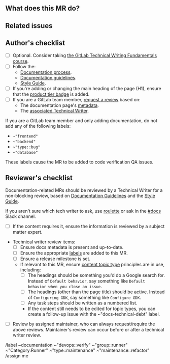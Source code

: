 ## What does this MR do?

<!-- Briefly describe what this MR is about. -->

## Related issues

<!-- Link related issues below. -->

## Author's checklist

- [ ] Optional. Consider taking [the GitLab Technical Writing Fundamentals course](https://university.gitlab.com/courses/gitlab-technical-writing-fundamentals).
- [ ] Follow the:
  - [Documentation process](https://docs.gitlab.com/ee/development/documentation/workflow.html).
  - [Documentation guidelines](https://docs.gitlab.com/ee/development/documentation/).
  - [Style Guide](https://docs.gitlab.com/ee/development/documentation/styleguide/).
- [ ] If you're adding or changing the main heading of the page (H1), ensure that the [product tier badge](https://docs.gitlab.com/ee/development/documentation/styleguide/index.html#product-tier-badges) is added.
- [ ] If you are a GitLab team member, [request a review](https://docs.gitlab.com/ee/development/code_review.html#dogfooding-the-reviewers-feature) based on:
  - The documentation page's [metadata](https://docs.gitlab.com/ee/development/documentation/#metadata).
  - The [associated Technical Writer](https://about.gitlab.com/handbook/product/ux/technical-writing/#assignments).

If you are a GitLab team member and only adding documentation, do not add any of the following labels:

- `~"frontend"`
- `~"backend"`
- `~"type::bug"`
- `~"database"`

These labels cause the MR to be added to code verification QA issues.

## Reviewer's checklist

Documentation-related MRs should be reviewed by a Technical Writer for a non-blocking review, based on [Documentation Guidelines](https://docs.gitlab.com/ee/development/documentation/) and the [Style Guide](https://docs.gitlab.com/ee/development/documentation/styleguide/).

If you aren't sure which tech writer to ask, use [roulette](https://gitlab-org.gitlab.io/gitlab-roulette/?sortKey=stats.avg30&order=-1&hourFormat24=true&visible=maintainer%7Cdocs) or ask in the [#docs](https://gitlab.slack.com/archives/C16HYA2P5) Slack channel.

- [ ] If the content requires it, ensure the information is reviewed by a subject matter expert.
- Technical writer review items:
  - [ ] Ensure docs metadata is present and up-to-date.
  - [ ] Ensure the appropriate [labels](https://about.gitlab.com/handbook/product/ux/technical-writing/workflow/#labels) are added to this MR.
  - [ ] Ensure a release milestone is set.
  - If relevant to this MR, ensure [content topic type](https://docs.gitlab.com/ee/development/documentation/structure.html) principles are in use, including:
    - [ ] The headings should be something you'd do a Google search for. Instead of `Default behavior`, say something like `Default behavior when you close an issue`.
    - [ ] The headings (other than the page title) should be active. Instead of `Configuring GDK`, say something like `Configure GDK`.
    - [ ] Any task steps should be written as a numbered list.
    - If the content still needs to be edited for topic types, you can create a follow-up issue with the ~"docs-technical-debt" label.
- [ ] Review by assigned maintainer, who can always request/require the above reviews. Maintainer's review can occur before or after a technical writer review.

/label ~documentation ~"devops::verify" ~"group::runner" ~"Category:Runner"  ~"type::maintenance" ~"maintenance::refactor"
/assign me
